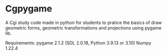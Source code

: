 # Cgpygame
A Cgi study code made in python for students to pratice the basics of draw geometric forms, geometric transformations and projections using pygame lib.

Requirements:
pygame 2.1.2 (SDL 2.0.18, Python 3.9.13 or 3.10)
Numpy 1.22.4
